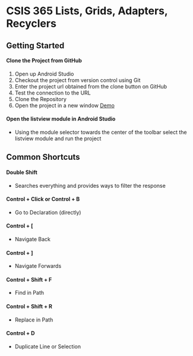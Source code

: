 # CSIS 365 Lists, Grids, Adapters, Recyclers

## Getting Started

#### Clone the Project from GitHub
1. Open up Android Studio
2. Checkout the project from version control using Git
3. Enter the project url obtained from the clone button on GitHub
4. Test the connection to the URL
5. Clone the Repository
6. Open the project in a new window
[Demo](samples/gettingstarted/CheckoutVCSGithub.gif)

#### Open the listview module in Android Studio
- Using the module selector towards the center of the toolbar select the listview module and run the project

## Common Shortcuts

#### Double Shift
- Searches everything and provides ways to filter the response

#### Control + Click or Control + B
- Go to Declaration (directly)

#### Control + [
- Navigate Back

#### Control + ]
- Navigate Forwards

#### Control + Shift + F
- Find in Path

#### Control + Shift + R
- Replace in Path

#### Control + D
- Duplicate Line or Selection